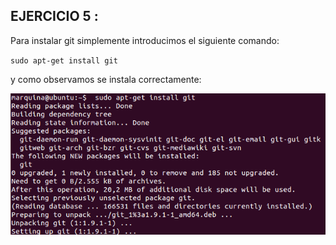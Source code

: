 ## EJERCICIO  5 :

Para instalar git simplemente introducimos el siguiente comando:

` sudo apt-get install git `

 y como observamos se instala correctamente:
 
 ![](fotos/5.png)